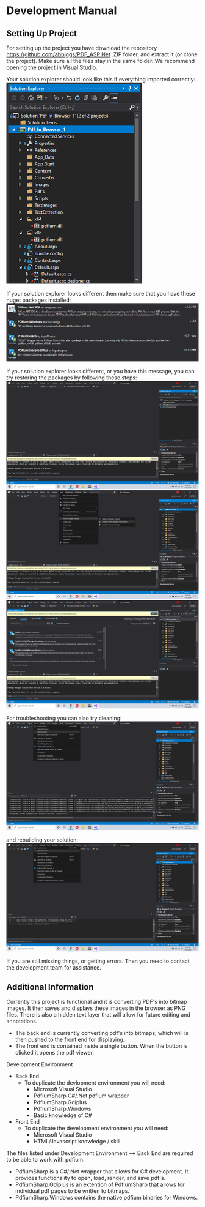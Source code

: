 # Development Manual 

## Setting Up Project

For setting up the project you have download the repository https://github.com/abbiggs/PDF_ASP.Net .ZIP folder, and extract it (or clone the project). Make sure all the files stay in the same folder. We recommend opening the project in Visual Studio.

Your solution explorer should look like this if everything imported correctly:
![Solution Explorer](https://github.com/Brysonleeward/PDF-In-Browser-Rendering/blob/master/Auxiliary%20Files/SolutionExplorer.png)

If your solution explorer looks different then make sure that you have these nuget packages installed:
![Nuget packages](https://github.com/Brysonleeward/PDF-In-Browser-Rendering/blob/master/Auxiliary%20Files/NugetPackages.png)

If your solution explorer looks different, or you have this message, you can try restoring the packages by following these steps:
![Nuget packages](https://github.com/Brysonleeward/PDF-In-Browser-Rendering/blob/master/Auxiliary%20Files/RestorePackagesMessage.png)
![Nuget packages](https://github.com/Brysonleeward/PDF-In-Browser-Rendering/blob/master/Auxiliary%20Files/Restore%20Step2.png)
![Nuget packages](https://github.com/Brysonleeward/PDF-In-Browser-Rendering/blob/master/Auxiliary%20Files/ClickRestore.png)


For troubleshooting you can also try cleaning:
![Solution Explorer](https://github.com/Brysonleeward/PDF-In-Browser-Rendering/blob/master/Auxiliary%20Files/CleanSolution.png)

and rebuilding your solution:
![Solution Explorer](https://github.com/Brysonleeward/PDF-In-Browser-Rendering/blob/master/Auxiliary%20Files/RebuildSolution.png)

If you are still missing things, or getting errors. Then you need to contact the development team for assistance.

## Additional Information

Currently this project is functional and it is converting PDF's into bitmap images. It then saves and displays these images in the browser as PNG files. There is also a hidden text layer that will allow for future editing and annotations.
- The back end is currently converting pdf's into bitmaps,
  which will is then pushed to the front end for displaying. 
- The front end is contained inside a single button. When the button is clicked
  it opens the pdf viewer.
  
Development Environment
- Back End
  - To duplicate the devlopment environment you will need:
    - Microsoft Visual Studio
    - PdfiumSharp C#/.Net pdfium wrapper
    - PdfiumSharp.Gdiplus
    - PdfiumSharp.Windows
    - Basic knowledge of C#
- Front End
  - To duplicate the development environment you will need:
    - Microsoft Visual Studio
    - HTML/Javascript knowledge / skill

The files listed under Development Environment --> Back End are required to be able to work with pdfium.
- PdfiumSharp is a C#/.Net wrapper that allows for C# development. It provides functionality to open, load,
  render, and save pdf's.
- PdfiumSharp.Gdiplus is an extention of PdfiumSharp that allows for individual pdf pages to be written 
  to bitmaps.
- PdfiumSharp.Windows contains the native pdfium binaries for Windows.
